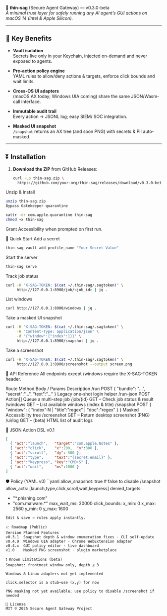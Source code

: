 🚪 **thin-sag** (Secure Agent Gateway) — v0.3.0-beta  
_A minimal trust layer for safely running any AI agent’s GUI actions on macOS 14 (Intel & Apple Silicon)._

---

## 🔑 Key Benefits

- **Vault isolation**  
  Secrets live only in your Keychain, injected on-demand and never exposed to agents.

- **Pre-action policy engine**  
  YAML rules to allow/deny actions & targets, enforce click bounds and wait limits.

- **Cross-OS UI adapters**  
  (macOS AX today; Windows UIA coming) share the same JSON/Wasm-call interface.

- **Immutable audit trail**  
  Every action → JSONL log; easy SIEM/ SOC integration.

- **Masked UI snapshot**  
  `/snapshot` returns an AX tree (and soon PNG) with secrets & PII auto-masked.

---

## ⏬ Installation

1. **Download the ZIP** from GitHub Releases:  
   ```bash
   curl -Lo thin-sag.zip \
     https://github.com/your-org/thin-sag/releases/download/v0.3.0-beta1/thin-sag-macos-v0.3.0-beta1.zip
Unzip & Install

```bash
unzip thin-sag.zip
Bypass Gatekeeper quarantine
```

```bash
xattr -dr com.apple.quarantine thin-sag
chmod +x thin-sag
```
Grant Accessibility when prompted on first run.

🚀 Quick Start
Add a secret

```bash
thin-sag vault add profile_name "Your Secret Value"
```
Start the server

```bash
thin-sag serve
```
Track job status

```bash
curl -H "X-SAG-TOKEN: $(cat ~/.thin-sag/.sagtoken)" \
     http://127.0.0.1:8900/job/<job_id> | jq .
```
List windows

```bash
curl http://127.0.0.1:8900/windows | jq .
```
Take a masked UI snapshot

```bash
curl -H "X-SAG-TOKEN: $(cat ~/.thin-sag/.sagtoken)" \
     -H "Content-Type: application/json" \
     -d '{"window":{"index":1}}' \
     http://127.0.0.1:8900/snapshot | jq .
```
Take a screenshot

```bash
curl -H "X-SAG-TOKEN: $(cat ~/.thin-sag/.sagtoken)" \
     http://127.0.0.1:8900/screenshot --output screen.png
```
📡 API Reference
All endpoints except /windows require the X-SAG-TOKEN header.

Route	Method	Body / Params	Description
/run	POST	{ "bundle": "...", "secret":"...", "text":"..." }	Legacy one-shot login helper
/run-json	POST	Action[]	Queue a multi-step job
/job/{id}	GET	–	Check job status & result
/windows	GET	–	List available windows (index & title)
/snapshot	POST	{ "window": { "index":N | "title":"regex" | "doc":"regex" } }	Masked Accessibility tree
/screenshot	GET	–	Return desktop screenshot (PNG)
/ui/log	GET	–	(beta) HTML list of audit logs

🔧 JSON Action DSL v0.1
```json
[
  { "act":"launch",   "target":"com.apple.Notes" },
  { "act":"click",    "x":200,  "y":300 },
  { "act":"scroll",   "dy":-500 },
  { "act":"type",     "text":"{secret.email}" },
  { "act":"keypress", "key":"CMD+S" },
  { "act":"wait",     "ms":1000 }
]
```
🛡️ Policy (YAML v0)
``yaml
allow_snapshot: true            # false to disable /snapshot
allow_acts:     [launch,type,click,scroll,wait,keypress]
denied_targets:
  - "*.phishing.com"
  - "com.malware.*"
max_wait_ms:    30000
click_bounds:
  x_min: 0
  x_max: 2560
  y_min: 0
  y_max: 1600
```
Edit & save → rules apply instantly.

📈 Roadmap (Public)
Version	Planned Features
v0.3.1	Snapshot depth & window enumeration fixes · CLI self-update
v0.4.0	Windows UIA adapter · Chrome WebExtension adapter
v0.4.x	GUI policy editor · live dashboard
v1.0	Masked PNG screenshot · plugin marketplace

❗ Known Limitations (beta)
Snapshot: frontmost window only, depth ≤ 3

Windows & Linux adapters not yet implemented

click.selector is a stub—use (x,y) for now

PNG masking not yet available; use policy to disable /screenshot if needed

📄 License
MIT © 2025 Secure Agent Gateway Project
